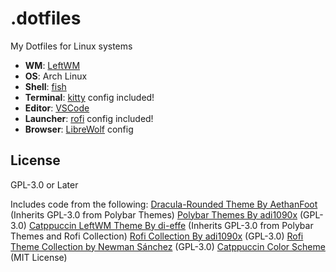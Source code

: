 # .dotfiles
My Dotfiles for Linux systems

+ **WM**: [LeftWM](http://leftwm.org/)
+ **OS**: Arch Linux
+ **Shell**: [fish](https://wiki.archlinux.org/index.php/fish)
+ **Terminal**: [kitty](https://github.com/kovidgoyal/kitty/) config included!
+ **Editor**: [VSCode](https://code.visualstudio.com/)
+ **Launcher**: [rofi](https://github.com/davatorium/rofi/) config included!
+ **Browser**: [LibreWolf](https://librewolf.net/) config

## License

GPL-3.0 or Later

Includes code from the following:
[Dracula-Rounded Theme By AethanFoot](https://github.com/AethanFoot/leftwm-theme-dracula-rounded) (Inherits GPL-3.0 from Polybar Themes)
[Polybar Themes By adi1090x](https://github.com/adi1090x/polybar-themes) (GPL-3.0)
[Catppuccin LeftWM Theme By di-effe](https://github.com/di-effe/catppuccin/tree/main) (Inherits GPL-3.0 from Polybar Themes and Rofi Collection)
[Rofi Collection By adi1090x](https://github.com/adi1090x/rofi) (GPL-3.0)
[Rofi Theme Collection by Newman Sánchez](https://github.com/newmanls/rofi-themes-collection) (GPL-3.0)
[Catppuccin Color Scheme](https://github.com/catppuccin/) (MIT License)
